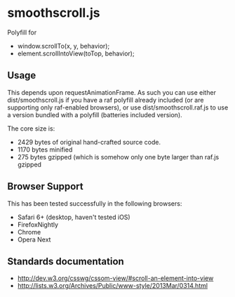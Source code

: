 smoothscroll.js
=================

Polyfill for
* window.scrollTo(x, y, behavior);
* element.scrollIntoView(toTop, behavior);

Usage
-----

This depends upon requestAnimationFrame. As such you can use either
dist/smoothscroll.js if you have a raf polyfill already included (or are
supporting only raf-enabled browsers), or use dist/smoothscroll.raf.js
to use a version bundled with a polyfill (batteries included version).

The core size is:
* 2429 bytes of original hand-crafted source code.
* 1170 bytes minified
* 275 bytes gzipped (which is somehow only one byte larger than raf.js gzipped

Browser Support
---------------

This has been tested successfully in the following browsers:

* Safari 6+ (desktop, haven't tested iOS)
* FirefoxNightly
* Chrome
* Opera Next


Standards documentation
-----------------------

* http://dev.w3.org/csswg/cssom-view/#scroll-an-element-into-view
* http://lists.w3.org/Archives/Public/www-style/2013Mar/0314.html


